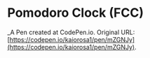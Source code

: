 # Pomodoro Clock (FCC)
 _A Pen created at CodePen.io. Original URL: [https://codepen.io/kaiorosa1/pen/mZGNJy](https://codepen.io/kaiorosa1/pen/mZGNJy).

 